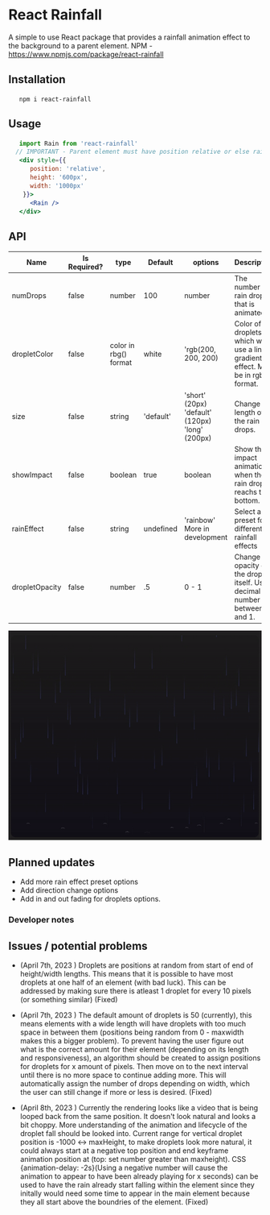  # React Rainfall
  A simple to use React package that provides a rainfall animation effect to the background to a parent element.
  NPM - https://www.npmjs.com/package/react-rainfall
  
  
 ## Installation 
 ```
    npm i react-rainfall
 ```
 
 
 ## Usage 
 ```jsx
    import Rain from 'react-rainfall'
   // IMPORTANT - Parent element must have position relative or else rain will be positions based on viewport 
    <div style={{
       position: 'relative',
       height: '600px',
       width: '1000px'
     }}> 
       <Rain />
    </div>
 ```

 ## API
 
 Name | Is Required? | type | Default | options | Description 
--- | -- | --- | --- | --- | ----
numDrops | false | number | 100 | number | The number of rain drops that is animated
dropletColor | false | color in rbg() format | white | 'rgb(200, 200, 200) | Color of droplets, which will use a linear gradient effect. Must be in rgb format.
size | false | string | 'default' | 'short' (20px) <br /> 'default' (120px) <br /> 'long' (200px) | Change the length of the rain drops. 
showImpact | false | boolean | true| boolean | Show the impact animation when the rain drop reachs the bottom.
rainEffect | false | string | undefined | 'rainbow' <br /> More in development | Select a preset for different rainfall effects
dropletOpacity | false | number | .5 | 0 - 1 | Change the opacity of the droplet itself. Use a decimal number between 0 and 1.



![](https://github.com/jason1642/react-rainfall/blob/main/rainfall-gif-04-09-23.gif)



## Planned updates
 - Add more rain effect preset options
 - Add direction change options
 - Add in and out fading for droplets options. 


### Developer notes

## Issues / potential problems 

- (April 7th, 2023 ) Droplets are positions at random from start of end of height/width lengths. This means that
it is possible to have most droplets at one half of an element (with bad luck). This can be addressed
by making sure there is atleast 1 droplet for every 10 pixels (or something similar) (Fixed)

-  (April 7th, 2023 ) The default amount of droplets is 50 (currently), this means elements with a wide length will have droplets with 
too much space in between them (positions being random from 0 - maxwidth makes this a bigger problem).
To prevent having the user figure out what is the correct amount for their element (depending on its 
length and responsiveness), an algorithm should be created to assign positions for droplets for x amount 
of pixels. Then move on to the next interval until there is no more space to continue adding more. This 
will automatically assign the number of drops depending on width, which the user can still change if more 
or less is desired. (Fixed)

-  (April 8th, 2023 ) Currently the rendering looks like a video that is being looped back from the same position. It doesn't look natural
and looks a bit choppy. More understanding of the animation and lifecycle of the droplet fall should be looked into.
Current range for vertical droplet position is -1000 <-> maxHeight, to make droplets look more natural, it could always start 
at a negative top position and end keyframe animation position at (top: set number greater than maxheight). 
CSS {animation-delay: -2s}(Using a negative number will cause the animation to appear to have been already playing for x seconds)
can be used to have the rain already start falling within the element since they initally would need some 
time to appear in the main element because they all start above the boundries of the element. (Fixed)

